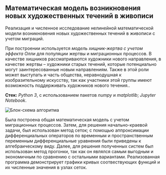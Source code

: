 ## Математическая модель возникновения новых художественных течений в живописи

Реализация и численное исследование нелинейной математической модели возникновения новых художественных течений в живописи с учетом миграций.

При построении используется _модель хищник-жертва с учетом эффекта Олли_ для популяции жертвы и миграционных процессов. В качестве хищников рассматриваются художники нового направления, в качестве жертвы – художники старых течений, которые потенциально могут заинтересованные новым направлениям. Также в этой роли может выступать и часть общества, неравнодушная к изобразительному искусству, так как участники этой группы имеют возможность поддерживать художников нового течения..

**Стек:** _Python 3_, с использованием пакетов _numpy_ и _matplotlib_; _Jupyter Notebook_.  

![Блок-схема алгоритма](https://github.com/user-attachments/assets/265b8d3e-2755-4b7f-9fad-ae187814a1cf)


Была построена общая математическая модель с учетом миграционных процессов. Затем, для решения начально-краевой задачи, был использован метод сеток; с помощью аппроксимации дифференциальных операторов по временным и пространственным переменным дифференциальные уравнения были приведены к алгебраическому виду. Далее, для решения полученных систем был использован метод прогонки, так как он являлся самым выгодным и экономичным по сравнению с остальными вариантами. Реализованная программа демонстрирует графики кривых соотвествующих функций и их численные значения в узлах сеток. 


